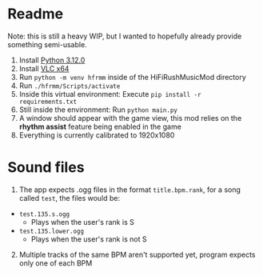 # Readme

Note: this is still a heavy WIP, but I wanted to hopefully already provide something semi-usable.

1. Install [Python 3.12.0](https://www.python.org/ftp/python/3.12.0/python-3.12.0-amd64.exe)
2. Install [VLC x64](https://get.videolan.org/vlc/3.0.21/win64/vlc-3.0.21-win64.exe)
3. Run `python -m venv hfrmm` inside of the HiFiRushMusicMod directory
3. Run `./hfrmm/Scripts/activate`
4. Inside this virtual environment: Execute `pip install -r requirements.txt`
5. Still inside the environment: Run `python main.py`
6. A window should appear with the game view, this mod relies on the **rhythm assist** feature being enabled in the game 
7. Everything is currently calibrated to 1920x1080

# Sound files
1. The app expects .ogg files in the format `title.bpm.rank`, for a song called `test`, the files would be:
- `test.135.s.ogg`
    - Plays when the user's rank is S
- `test.135.lower.ogg`
    - Plays when the user's rank is not S
2. Multiple tracks of the same BPM aren't supported yet, program expects only one of each BPM